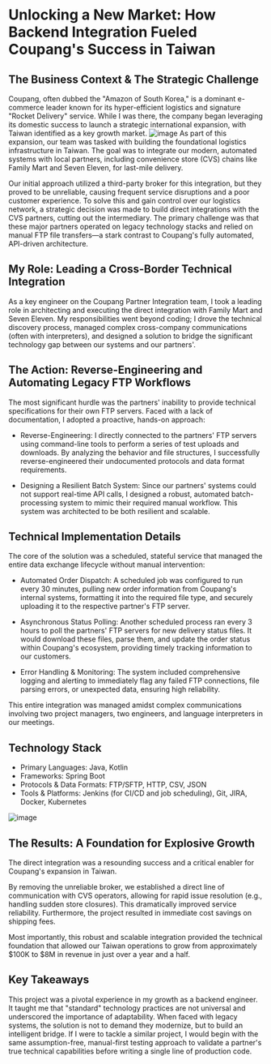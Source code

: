 # Unlocking a New Market: How Backend Integration Fueled Coupang's Success in Taiwan

## The Business Context & The Strategic Challenge
Coupang, often dubbed the "Amazon of South Korea," is a dominant e-commerce leader known for its hyper-efficient logistics and signature "Rocket Delivery" service. While I was there, the company began leveraging its domestic success to launch a strategic international expansion, with Taiwan identified as a key growth market.
![image](https://github.com/user-attachments/assets/61bf71b8-88d2-4edf-a383-e755c45a5f4e)
As part of this expansion, our team was tasked with building the foundational logistics infrastructure in Taiwan. The goal was to integrate our modern, automated systems with local partners, including convenience store (CVS) chains like Family Mart and Seven Eleven, for last-mile delivery.

Our initial approach utilized a third-party broker for this integration, but they proved to be unreliable, causing frequent service disruptions and a poor customer experience. To solve this and gain control over our logistics network, a strategic decision was made to build direct integrations with the CVS partners, cutting out the intermediary. The primary challenge was that these major partners operated on legacy technology stacks and relied on manual FTP file transfers—a stark contrast to Coupang's fully automated, API-driven architecture.

## My Role: Leading a Cross-Border Technical Integration
As a key engineer on the Coupang Partner Integration team, I took a leading role in architecting and executing the direct integration with Family Mart and Seven Eleven. My responsibilities went beyond coding; I drove the technical discovery process, managed complex cross-company communications (often with interpreters), and designed a solution to bridge the significant technology gap between our systems and our partners'.

## The Action: Reverse-Engineering and Automating Legacy FTP Workflows
The most significant hurdle was the partners' inability to provide technical specifications for their own FTP servers. Faced with a lack of documentation, I adopted a proactive, hands-on approach:

* Reverse-Engineering: I directly connected to the partners' FTP servers using command-line tools to perform a series of test uploads and downloads. By analyzing the behavior and file structures, I successfully reverse-engineered their undocumented protocols and data format requirements.

* Designing a Resilient Batch System: Since our partners' systems could not support real-time API calls, I designed a robust, automated batch-processing system to mimic their required manual workflow. This system was architected to be both resilient and scalable.

## Technical Implementation Details
The core of the solution was a scheduled, stateful service that managed the entire data exchange lifecycle without manual intervention:

* Automated Order Dispatch: A scheduled job was configured to run every 30 minutes, pulling new order information from Coupang's internal systems, formatting it into the required file type, and securely uploading it to the respective partner's FTP server.

* Asynchronous Status Polling: Another scheduled process ran every 3 hours to poll the partners' FTP servers for new delivery status files. It would download these files, parse them, and update the order status within Coupang's ecosystem, providing timely tracking information to our customers.

* Error Handling & Monitoring: The system included comprehensive logging and alerting to immediately flag any failed FTP connections, file parsing errors, or unexpected data, ensuring high reliability.

This entire integration was managed amidst complex communications involving two project managers, two engineers, and language interpreters in our meetings.

## Technology Stack
* Primary Languages: Java, Kotlin
* Frameworks: Spring Boot
* Protocols & Data Formats: FTP/SFTP, HTTP, CSV, JSON
* Tools & Platforms: Jenkins (for CI/CD and job scheduling), Git, JIRA, Docker, Kubernetes

![image](https://github.com/user-attachments/assets/ee4c58df-cae3-4a2c-bf7f-3ced8158a5d7)

## The Results: A Foundation for Explosive Growth
The direct integration was a resounding success and a critical enabler for Coupang's expansion in Taiwan.

By removing the unreliable broker, we established a direct line of communication with CVS operators, allowing for rapid issue resolution (e.g., handling sudden store closures). This dramatically improved service reliability. Furthermore, the project resulted in immediate cost savings on shipping fees.

Most importantly, this robust and scalable integration provided the technical foundation that allowed our Taiwan operations to grow from approximately $100K to $8M in revenue in just over a year and a half.

## Key Takeaways
This project was a pivotal experience in my growth as a backend engineer. It taught me that "standard" technology practices are not universal and underscored the importance of adaptability. When faced with legacy systems, the solution is not to demand they modernize, but to build an intelligent bridge. If I were to tackle a similar project, I would begin with the same assumption-free, manual-first testing approach to validate a partner's true technical capabilities before writing a single line of production code.
